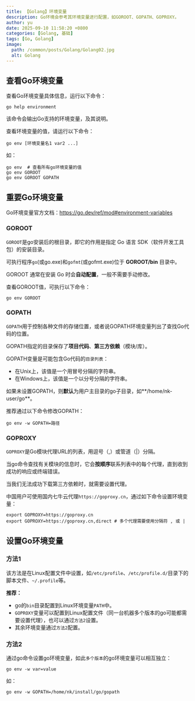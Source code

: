 ```yaml
---
title: 【Golang】环境变量
description: Go环境会参考其环境变量进行配置，如GOROOT、GOPATH、GOPROXY。
author: yu
date: 2025-09-10 11:58:20 +0800
categories: [Golang, 基础]
tags: [Go, Golang]
image:
  path: /common/posts/Golang/Golang02.jpg
  alt: Golang
---
```


## 查看Go环境变量

查看Go环境变量具体信息，运行以下命令：
```shell
go help environment
```
该命令会输出Go支持的环境变量，及其说明。

查看环境变量的值，请运行以下命令：
```shell
go env [环境变量名1 var2 ...]
```
如：
```shell
go env  # 查看所有go环境变量的值
go env GOROOT
go env GOROOT GOPATH
```

## 重要Go环境变量

Go环境变量官方文档：<a href="https://go.dev/ref/mod#environment-variables" target="_blank">https://go.dev/ref/mod#environment-variables</a>

### GOROOT

`GOROOT`是go安装后的根目录，即它的作用是指定 Go 语言 SDK（软件开发工具包）的安装目录。

可执行程序`go`(或go.exe)和`gofmt`(或gofmt.exe)位于 **GOROOT/bin** 目录中。

GOROOT 通常在安装 Go 时会**自动配置**，一般不需要手动修改。

查看GOROOT值，可执行以下命令：
```shell
go env GOROOT
```

### GOPATH

`GOPATH`用于控制各种文件的存储位置，或者说GOPATH环境变量列出了查找Go代码的位置。

GOPATH指定的目录保存了**项目代码**、**第三方依赖**（模块/库）。

GOPATH变量是可能包含Go代码的`目录列表`：
- 在Unix上，该值是一个用冒号分隔的字符串。
- 在Windows上，该值是一个以分号分隔的字符串。

如果未设置GOPATH，则**默认**为用户主目录的go子目录，如**/home/nk-user/go**。

推荐通过以下命令修改GOPATH：
```shell
go env -w GOPATH=路径
```

### GOPROXY

`GOPROXY`是Go模块代理URL的列表，用逗号（,）或管道（|）分隔。

当go命令查找有关模块的信息时，它会**按顺序**联系列表中的每个代理，直到收到成功的响应或终端错误。

当我们无法成功下载第三方依赖时，就需要设置代理。

中国用户可使用国内七牛云代理`https://goproxy.cn`，通过如下命令设置环境变量：
```shell
export GOPROXY=https://goproxy.cn
export GOPROXY=https://goproxy.cn,direct # 多个代理需要使用分隔符 , 或 |
```

## 设置Go环境变量

### 方法1

该方法是在Linux配置文件中设置，如`/etc/profile`、`/etc/profile.d/`目录下的脚本文件、`~/.profile`等。

**推荐：**
- go的`bin`目录配置到Linux环境变量`PATH`中。
- `GOPROXY`变量可以配置到Linux配置文件（同一台机器多个版本的go可能都需要设置代理），也可以通过`方法2`设置。
- 其余环境变量通过`方法2`配置。

### 方法2

通过go命令设置go环境变量，如此`多个版本`的go环境变量可以相互独立：
```shell
go env -w var=value
```
如：
```shell
go env -w GOPATH=/home/nk/install/go/gopath
```


